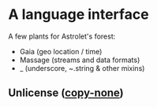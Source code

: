# A language interface

A few plants for Astrolet's forest:

* Gaia (geo location / time)
* Massage (streams and data formats)
* _ (underscore, ~.string & other mixins)

## Unlicense ([copy-none](http://unlicense.org/))
